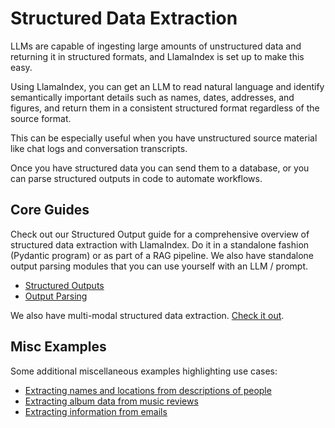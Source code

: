 # Structured Data Extraction

LLMs are capable of ingesting large amounts of unstructured data and returning it in structured formats, and LlamaIndex is set up to make this easy.

Using LlamaIndex, you can get an LLM to read natural language and identify semantically important details such as names, dates, addresses, and figures, and return them in a consistent structured format regardless of the source format.

This can be especially useful when you have unstructured source material like chat logs and conversation transcripts.

Once you have structured data you can send them to a database, or you can parse structured outputs in code to automate workflows.

## Core Guides

Check out our Structured Output guide for a comprehensive overview of structured data extraction with LlamaIndex. Do it in a standalone fashion (Pydantic program) or as part of a RAG pipeline. We also have standalone output parsing modules that you can use yourself with an LLM / prompt.

- [Structured Outputs](../module_guides/querying/structured_outputs/index.md)
- [Output Parsing](../module_guides/querying/structured_outputs/output_parser.md)

We also have multi-modal structured data extraction. [Check it out](../use_cases/multimodal.md#simple-evaluation-of-multi-modal-rag).

## Misc Examples

Some additional miscellaneous examples highlighting use cases:

- [Extracting names and locations from descriptions of people](../examples/output_parsing/df_program.ipynb)
- [Extracting album data from music reviews](../examples/llm/llama_api.ipynb)
- [Extracting information from emails](../examples/usecases/email_data_extraction.ipynb)

